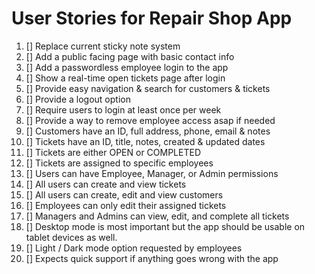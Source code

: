 # User Stories for Repair Shop App

1. [] Replace current sticky note system
2. [] Add a public facing page with basic contact info 
3. [] Add a passwordless employee login to the app 
4. [] Show a real-time open tickets page after login 
5. [] Provide easy navigation & search for customers & tickets 
6. [] Provide a logout option 
7. [] Require users to login at least once per week
8. [] Provide a way to remove employee access asap if needed 
9. [] Customers have an ID, full address, phone, email & notes
10. [] Tickets have an ID, title, notes, created & updated dates
11. [] Tickets are either OPEN or COMPLETED 
12. [] Tickets are assigned to specific employees 
13. [] Users can have Employee, Manager, or Admin permissions 
14. [] All users can create and view tickets
15. [] All users can create, edit and view customers 
16. [] Employees can only edit their assigned tickets  
17. [] Managers and Admins can view, edit, and complete all tickets 
18. [] Desktop mode is most important but the app should be usable on tablet devices as well. 
19. [] Light / Dark mode option requested by employees 
20. [] Expects quick support if anything goes wrong with the app